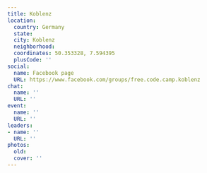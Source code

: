 ```yaml
---
title: Koblenz
location:
  country: Germany
  state: 
  city: Koblenz
  neighborhood: 
  coordinates: 50.353328, 7.594395
  plusCode: ''
social:
  name: Facebook page
  URL: https://www.facebook.com/groups/free.code.camp.koblenz
chat:
  name: ''
  URL: ''
event:
  name: ''
  URL: ''
leaders:
- name: ''
  URL: ''
photos:
  old: 
  cover: ''
---
```

